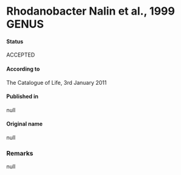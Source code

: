 Rhodanobacter Nalin et al., 1999 GENUS
=======

#### Status
ACCEPTED

#### According to
The Catalogue of Life, 3rd January 2011

#### Published in
null

#### Original name
null

### Remarks
null